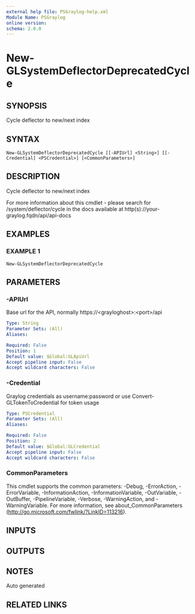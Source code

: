 ```yaml
---
external help file: PSGraylog-help.xml
Module Name: PSGraylog
online version:
schema: 2.0.0
---
```


# New-GLSystemDeflectorDeprecatedCycle

## SYNOPSIS
Cycle deflector to new/next index

## SYNTAX

```
New-GLSystemDeflectorDeprecatedCycle [[-APIUrl] <String>] [[-Credential] <PSCredential>] [<CommonParameters>]
```

## DESCRIPTION
Cycle deflector to new/next index


For more information about this cmdlet - please search for /system/deflector/cycle in the docs available at http(s)://your-graylog.fqdn/api/api-docs

## EXAMPLES

### EXAMPLE 1
```
New-GLSystemDeflectorDeprecatedCycle
```

## PARAMETERS

### -APIUrl
Base url for the API, normally https://\<grayloghost\>:\<port\>/api

```yaml
Type: String
Parameter Sets: (All)
Aliases:

Required: False
Position: 1
Default value: $Global:GLApiUrl
Accept pipeline input: False
Accept wildcard characters: False
```

### -Credential
Graylog credentials as username:password or use Convert-GLTokenToCredential for token usage

```yaml
Type: PSCredential
Parameter Sets: (All)
Aliases:

Required: False
Position: 2
Default value: $Global:GLCredential
Accept pipeline input: False
Accept wildcard characters: False
```

### CommonParameters
This cmdlet supports the common parameters: -Debug, -ErrorAction, -ErrorVariable, -InformationAction, -InformationVariable, -OutVariable, -OutBuffer, -PipelineVariable, -Verbose, -WarningAction, and -WarningVariable.
For more information, see about_CommonParameters (http://go.microsoft.com/fwlink/?LinkID=113216).

## INPUTS

## OUTPUTS

## NOTES
Auto generated

## RELATED LINKS
